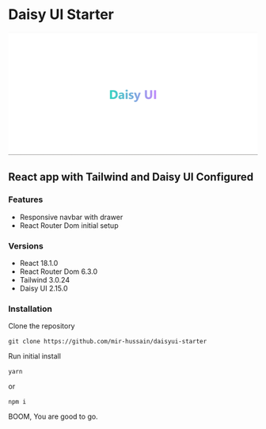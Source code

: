 # Daisy UI Starter

!["Cover Image"](https://raw.githubusercontent.com/mir-hussain/daisyui-starter/main/daisyui.png)

## React app with Tailwind and Daisy UI Configured

### Features

- Responsive navbar with drawer
- React Router Dom initial setup

### Versions

- React 18.1.0
- React Router Dom 6.3.0
- Tailwind 3.0.24
- Daisy UI 2.15.0

### Installation

Clone the repository

```
git clone https://github.com/mir-hussain/daisyui-starter
```

Run initial install

```
yarn
```
or
```
npm i
```

BOOM, You are good to go.